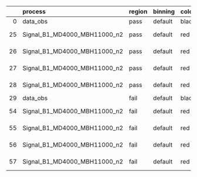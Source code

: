 |    | process                      | region   | binning   | color   | process_type   |   scale | variation   | source_filename                                                       | source_histname    | alias                        | title     |   combine_idx |     lnN |   shapes | syst_type   | direction   | variation_alias   |
|---:|:-----------------------------|:---------|:----------|:--------|:---------------|--------:|:------------|:----------------------------------------------------------------------|:-------------------|:-----------------------------|:----------|--------------:|--------:|---------:|:------------|:------------|:------------------|
|  0 | data_obs                     | pass     | default   | black   | DATA           |       1 | nominal     | ./histograms_for_2DAlphabet_v16//BH_Data.root                         | hpass              | Data                         | Data      |           nan | nan     |      nan | nan         | nan         | nan               |
| 25 | Signal_B1_MD4000_MBH11000_n2 | pass     | default   | red     | SIGNAL         |       1 | lumi        | ./histograms_for_2DAlphabet_v16//BH_Signal_B1_MD4000_MBH11000_n2.root | hpass              | Signal_B1_MD4000_MBH11000_n2 | BH signal |           nan |   1.016 |      nan | lnN         | nan         | nan               |
| 26 | Signal_B1_MD4000_MBH11000_n2 | pass     | default   | red     | SIGNAL         |       1 | SVM         | ./histograms_for_2DAlphabet_v16//BH_Signal_B1_MD4000_MBH11000_n2.root | hpass_SVMsyst_up   | Signal_B1_MD4000_MBH11000_n2 | BH signal |           nan | nan     |        1 | shapes      | Up          | SVMsyst           |
| 27 | Signal_B1_MD4000_MBH11000_n2 | pass     | default   | red     | SIGNAL         |       1 | SVM         | ./histograms_for_2DAlphabet_v16//BH_Signal_B1_MD4000_MBH11000_n2.root | hpass_SVMsyst_down | Signal_B1_MD4000_MBH11000_n2 | BH signal |           nan | nan     |        1 | shapes      | Down        | SVMsyst           |
| 28 | Signal_B1_MD4000_MBH11000_n2 | pass     | default   | red     | SIGNAL         |       1 | nominal     | ./histograms_for_2DAlphabet_v16//BH_Signal_B1_MD4000_MBH11000_n2.root | hpass              | Signal_B1_MD4000_MBH11000_n2 | BH signal |           nan | nan     |      nan | nan         | nan         | nan               |
| 29 | data_obs                     | fail     | default   | black   | DATA           |       1 | nominal     | ./histograms_for_2DAlphabet_v16//BH_Data.root                         | hfail              | Data                         | Data      |           nan | nan     |      nan | nan         | nan         | nan               |
| 54 | Signal_B1_MD4000_MBH11000_n2 | fail     | default   | red     | SIGNAL         |       1 | lumi        | ./histograms_for_2DAlphabet_v16//BH_Signal_B1_MD4000_MBH11000_n2.root | hfail              | Signal_B1_MD4000_MBH11000_n2 | BH signal |           nan |   1.016 |      nan | lnN         | nan         | nan               |
| 55 | Signal_B1_MD4000_MBH11000_n2 | fail     | default   | red     | SIGNAL         |       1 | SVM         | ./histograms_for_2DAlphabet_v16//BH_Signal_B1_MD4000_MBH11000_n2.root | hfail_SVMsyst_up   | Signal_B1_MD4000_MBH11000_n2 | BH signal |           nan | nan     |        1 | shapes      | Up          | SVMsyst           |
| 56 | Signal_B1_MD4000_MBH11000_n2 | fail     | default   | red     | SIGNAL         |       1 | SVM         | ./histograms_for_2DAlphabet_v16//BH_Signal_B1_MD4000_MBH11000_n2.root | hfail_SVMsyst_down | Signal_B1_MD4000_MBH11000_n2 | BH signal |           nan | nan     |        1 | shapes      | Down        | SVMsyst           |
| 57 | Signal_B1_MD4000_MBH11000_n2 | fail     | default   | red     | SIGNAL         |       1 | nominal     | ./histograms_for_2DAlphabet_v16//BH_Signal_B1_MD4000_MBH11000_n2.root | hfail              | Signal_B1_MD4000_MBH11000_n2 | BH signal |           nan | nan     |      nan | nan         | nan         | nan               |